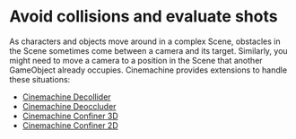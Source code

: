 # Avoid collisions and evaluate shots

As characters and objects move around in a complex Scene, obstacles in the Scene sometimes come between a camera and its target.  Similarly, you might need to move a camera to a position in the Scene that another GameObject already occupies. Cinemachine provides extensions to handle these situations:

* [Cinemachine Decollider](CinemachineDecollider.md)
* [Cinemachine Deoccluder](CinemachineDeoccluder.md)
* [Cinemachine Confiner 3D](CinemachineConfiner3D.md)
* [Cinemachine Confiner 2D](CinemachineConfiner2D.md)

